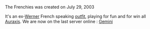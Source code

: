 The Frenchies was created on July 29, 2003

It's an ex-[Werner](Werner "wikilink") French speaking
[outfit](outfit "wikilink"), playing for fun and for win all
[Auraxis](Auraxis "wikilink").
We are now on the last server online : [Gemini](Gemini "wikilink")